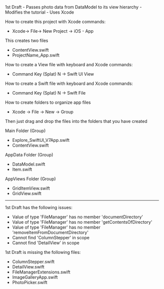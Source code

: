 1st Draft - Passes photo data from DataModel to its view hierarchy - Modifies the tutorial - Uses Xcode  

How to create this project with Xcode commands:

* Xcode-> File-> New Project -> iOS - App

This creates two files

* ContentView.swift
* ProjectName_App.swift

How to create a View file with keyboard and Xcode commands:

* Command Key (Splat) N -> Swift UI View

How to create a Swift file with keyboard and Xcode commands:

* Command Key (Splat) N -> Swift File

How to create folders to organize app files

* Xcode -> File -> New -> Group

Then just drag and drop the files into the folders that you have created

Main Folder (Group)

* Explore_SwiftUI_V7App.swift
* ContentView.swift
  
AppData Folder (Group)

* DataModel.swift
* Item.swift

AppViews Folder (Group)
* GridItemView.swift
* GridView.swift

- - - -

1st Draft has the following issues:
* Value of type 'FileManager' has no member 'documentDirectory'
* Value of type 'FileManager' has no member 'getContentsOfDirectory'
* Value of type 'FileManager' has no member 'removeItemFromDocumentDirectory'
* Cannot find 'ColumnStepper' in scope
* Cannot find 'DetailView' in scope

1st Draft is missing the following files:
* ColumnStepper.swift
* DetailView.swift
* FileManagerExtensions.swift
* ImageGalleryApp.swift
* PhotoPicker.swift

